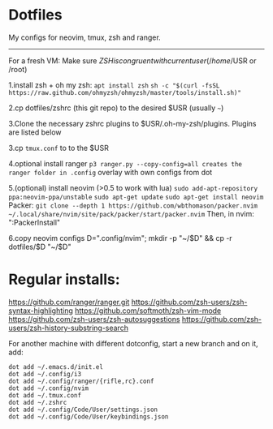 #  Dotfiles
My configs for neovim, tmux, zsh and ranger.

--------------

For a fresh VM:
 Make sure $ZSH is congruent with current user (/home/$USR or /root)

 1.install zsh + oh my zsh:
 `apt install zsh`
  `sh -c "$(curl -fsSL https://raw.github.com/ohmyzsh/ohmyzsh/master/tools/install.sh)"`

 2.cp dotfiles/zshrc (this git repo) to the desired $USR (usually `~`)

 3.Clone the necessary zshrc plugins to $USR/.oh-my-zsh/plugins. Plugins are listed below

 3.cp `tmux.conf` to to the $USR
 
 4.optional install ranger
   `p3 ranger.py --copy-config=all creates the ranger folder in .config`
   overlay with own configs from dot

 5.(optional) install neovim (>0.5 to work with lua)
   `sudo add-apt-repository ppa:neovim-ppa/unstable`
   `sudo apt-get update`
   `sudo apt-get install neovim`
   Packer:
   `git clone --depth 1 https://github.com/wbthomason/packer.nvim ~/.local/share/nvim/site/pack/packer/start/packer.nvim`
   Then, in nvim: ":PackerInstall"

 6.copy neovim configs
   D=".config/nvim"; mkdir -p "~/$D" && cp -r dotfiles/$D "~/$D"





# Regular installs:
https://github.com/ranger/ranger.git
https://github.com/zsh-users/zsh-syntax-highlighting
https://github.com/softmoth/zsh-vim-mode
https://github.com/zsh-users/zsh-autosuggestions
https://github.com/zsh-users/zsh-history-substring-search


For another machine with different dotconfig, start a new branch and on it, add:
```
dot add ~/.emacs.d/init.el
dot add ~/.config/i3
dot add ~/.config/ranger/{rifle,rc}.conf
dot add ~/.config/nvim
dot add ~/.tmux.conf
dot add ~/.zshrc
dot add ~/.config/Code/User/settings.json
dot add ~/.config/Code/User/keybindings.json
```
